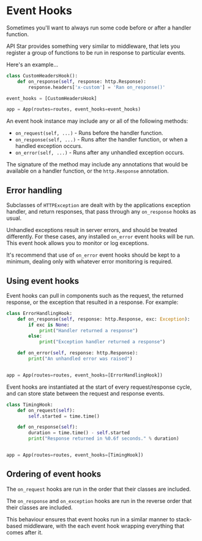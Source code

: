 # Event Hooks

Sometimes you'll want to always run some code before or after a handler function.

API Star provides something very similar to middleware, that lets you register
a group of functions to be run in response to particular events.

Here's an example...

```python
class CustomHeadersHook():
    def on_response(self, response: http.Response):
        response.headers['x-custom'] = 'Ran on_response()'

event_hooks = [CustomHeadersHook]

app = App(routes=routes, event_hooks=event_hooks)
```

An event hook instance may include any or all of the following methods:

* `on_request(self, ...)` - Runs before the handler function.
* `on_response(self, ...)` - Runs after the handler function, or when a handled exception occurs.
* `on_error(self, ...)` - Runs after any unhandled exception occurs.

The signature of the method may include any annotations that would be available
on a handler function, or the `http.Response` annotation.

## Error handling

Subclasses of `HTTPException` are dealt with by the applications exception handler,
and return responses, that pass through any `on_response` hooks as usual.

Unhandled exceptions result in server errors, and should be treated differently.
For these cases, any installed `on_error` event hooks will be run. This event hook
allows you to monitor or log exceptions.

It's recommend that use of `on_error` event hooks should be kept to a minimum,
dealing only with whatever error monitoring is required.

## Using event hooks

Event hooks can pull in components such as the request, the returned response,
or the exception that resulted in a response. For example:

```python
class ErrorHandlingHook:
    def on_response(self, response: http.Response, exc: Exception):
        if exc is None:
            print("Handler returned a response")
        else:
            print("Exception handler returned a response")

    def on_error(self, response: http.Response):
        print("An unhandled error was raised")


app = App(routes=routes, event_hooks=[ErrorHandlingHook])
```

Event hooks are instantiated at the start of every request/response cycle, and can
store state between the request and response events.

```python
class TimingHook:
    def on_request(self):
        self.started = time.time()

    def on_response(self):
        duration = time.time() - self.started
        print("Response returned in %0.6f seconds." % duration)


app = App(routes=routes, event_hooks=[TimingHook])
```

## Ordering of event hooks

The `on_request` hooks are run in the order that their classes are included.

The `on_response` and `on_exception` hooks are run in the reverse order that their classes are included.

This behaviour ensures that event hooks run in a similar manner to stack-based middleware,
with the each event hook wrapping everything that comes after it.
